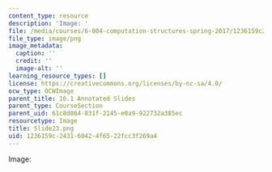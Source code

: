 ```yaml
---
content_type: resource
description: 'Image: '
file: /media/courses/6-004-computation-structures-spring-2017/1236159c243160424f6522fcc3f269a4_Slide23.png
file_type: image/png
image_metadata:
  caption: ''
  credit: ''
  image-alt: ''
learning_resource_types: []
license: https://creativecommons.org/licenses/by-nc-sa/4.0/
ocw_type: OCWImage
parent_title: 16.1 Annotated Slides
parent_type: CourseSection
parent_uid: 61c8d864-831f-2145-e0a9-922732a385ec
resourcetype: Image
title: Slide23.png
uid: 1236159c-2431-6042-4f65-22fcc3f269a4
---
```

Image: 
